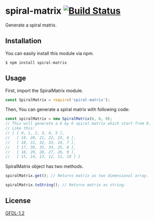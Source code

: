 # spiral-matrix [![Build Status](https://travis-ci.org/HyunSeob/spiral-matrix.svg?branch=master)](https://travis-ci.org/HyunSeob/spiral-matrix)
Generate a spiral matrix.

## Installation
You can easily install this module via npm.

```
$ npm install spiral-matrix
```

## Usage
First, import the SpiralMatrix module.

``` javascript
const SpiralMatrix = require('spiral-matrix');
```

Then, You can generate a spiral matrix with following code:

``` javascript
const spiralMatrix = new SpiralMatrix(6, 6, 0);
// This will generate a 6 by 6 spiral matrix which start from 0.
// Like this:
// [ [ 0, 1, 2, 3, 4, 5 ],
//   [ 19, 20, 21, 22, 23, 6 ],
//   [ 18, 31, 32, 33, 24, 7 ],
//   [ 17, 30, 35, 34, 25, 8 ],
//   [ 16, 29, 28, 27, 26, 9 ],
//   [ 15, 14, 13, 12, 11, 10 ] ]
```

SpiralMatrix object has two methods.

``` javascript
spiralMatrix.get(); // Returns matrix as two dimensional array.
```

``` javascript
spiralMatrix.toString(); // Returns matrix as string.
```

## License
[GFDL-1.2](https://github.com/HyunSeob/spiral-matrix/blob/master/LICENSE)
